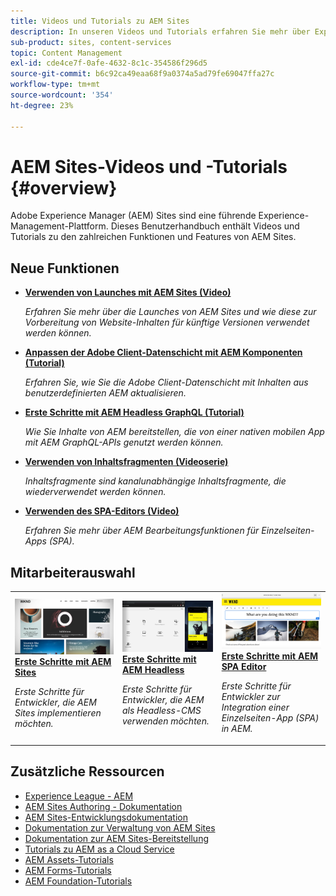 ```yaml
---
title: Videos und Tutorials zu AEM Sites
description: In unseren Videos und Tutorials erfahren Sie mehr über Experience Manager Sites. Entdecken Sie unsere Mitarbeiterauswahl und die Neuigkeiten in AEM Sites.
sub-product: sites, content-services
topic: Content Management
exl-id: cde4ce7f-0afe-4632-8c1c-354586f296d5
source-git-commit: b6c92ca49eaa68f9a0374a5ad79fe69047ffa27c
workflow-type: tm+mt
source-wordcount: '354'
ht-degree: 23%

---
```


# AEM Sites-Videos und -Tutorials {#overview}

Adobe Experience Manager (AEM) Sites sind eine führende Experience-Management-Plattform. Dieses Benutzerhandbuch enthält Videos und Tutorials zu den zahlreichen Funktionen und Features von AEM Sites.


<div id="whats-new-section">

## Neue Funktionen

* **[Verwenden von Launches mit AEM Sites (Video)](./page-authoring/launches.md)**

   *Erfahren Sie mehr über die Launches von AEM Sites und wie diese zur Vorbereitung von Website-Inhalten für künftige Versionen verwendet werden können.*

* **[Anpassen der Adobe Client-Datenschicht mit AEM Komponenten (Tutorial)](./integrations/adobe-client-data-layer/data-layer-customize.md)**

   *Erfahren Sie, wie Sie die Adobe Client-Datenschicht mit Inhalten aus benutzerdefinierten AEM aktualisieren.*

* **[Erste Schritte mit AEM Headless GraphQL (Tutorial)](https://experienceleague.adobe.com/docs/experience-manager-learn/getting-started-with-aem-headless/graphql/overview.html?lang=de)**

   *Wie Sie Inhalte von AEM bereitstellen, die von einer nativen mobilen App mit AEM GraphQL-APIs genutzt werden können.*

* **[Verwenden von Inhaltsfragmenten (Videoserie)](./content-fragments/content-fragments-feature-video-use.md)**

   *Inhaltsfragmente sind kanalunabhängige Inhaltsfragmente, die wiederverwendet werden können.*

* **[Verwenden des SPA-Editors (Video)](./spa-editor/spa-editor-framework-feature-video-use.md)**

   *Erfahren Sie mehr über AEM Bearbeitungsfunktionen für Einzelseiten-Apps (SPA).*

</div>

## Mitarbeiterauswahl

<table>
<tr>
  <td>
    <a href="https://experienceleague.adobe.com/docs/experience-manager-learn/getting-started-wknd-tutorial-develop/overview.html?lang=de">
      <img alt="Erste Schritte mit AEM Sites - WKND-Tutorial" src="./assets/aem-wknd-tutorial.png" />
    </a>
    <div>
      <a href="https://experienceleague.adobe.com/docs/experience-manager-learn/getting-started-wknd-tutorial-develop/overview.html">
    <strong>Erste Schritte mit AEM Sites</strong>
    </a>
    </div>
    <p>
    <em>Erste Schritte für Entwickler, die AEM Sites implementieren möchten.</em>
    <p>
  </td>
  <td>
    <a href="https://experienceleague.adobe.com/docs/experience-manager-learn/getting-started-with-aem-headless/overview.html?lang=de">
    <img alt="Erste Schritte mit AEM Headless" src="./assets/aem-headless-tutorial.png" />
    </a>
    <div>
    <a href="https://experienceleague.adobe.com/docs/experience-manager-learn/getting-started-with-aem-headless/overview.html">
    <strong>Erste Schritte mit AEM Headless</strong>
    </a>
    </div>
    <p>
    <em>Erste Schritte für Entwickler, die AEM als Headless-CMS verwenden möchten.</em>
    </p>
  </td>
  <td>
    <a href="https://experienceleague.adobe.com/docs/experience-manager-learn/getting-started-with-aem-headless/spa-editor/react/overview.html">
      <img alt="Erste Schritte mit AEM SPA Editor" src="./assets/aem-wknd-spa-editor-tutorial.png" />
    </a>
     <div>
      <a href="https://experienceleague.adobe.com/docs/experience-manager-learn/getting-started-with-aem-headless/spa-editor/react/overview.html">
        <strong>Erste Schritte mit AEM SPA Editor</strong>
      </a>
    </div>
    <p>
    <em>Erste Schritte für Entwickler zur Integration einer Einzelseiten-App (SPA) in AEM.</em>
    <p>
  </td>
</tr>
</table>

## Zusätzliche Ressourcen

* [Experience League - AEM](https://experienceleague.adobe.com/?lang=de#recommended/solutions/experience-manager)
* [AEM Sites Authoring - Dokumentation](https://experienceleague.adobe.com/docs/experience-manager-65/authoring/home.html)
* [AEM Sites-Entwicklungsdokumentation](https://experienceleague.adobe.com/docs/experience-manager-65/developing/home.html)
* [Dokumentation zur Verwaltung von AEM Sites](https://experienceleague.adobe.com/docs/experience-manager-65/administering/home.html)
* [Dokumentation zur AEM Sites-Bereitstellung](https://experienceleague.adobe.com/docs/experience-manager-65/deploying/home.html)
* [Tutorials zu AEM as a Cloud Service](/help/cloud-service/overview.md)
* [AEM Assets-Tutorials](/help/assets/overview.md)
* [AEM Forms-Tutorials](/help/forms/overview.md)
* [AEM Foundation-Tutorials](/help/foundation/overview.md)
